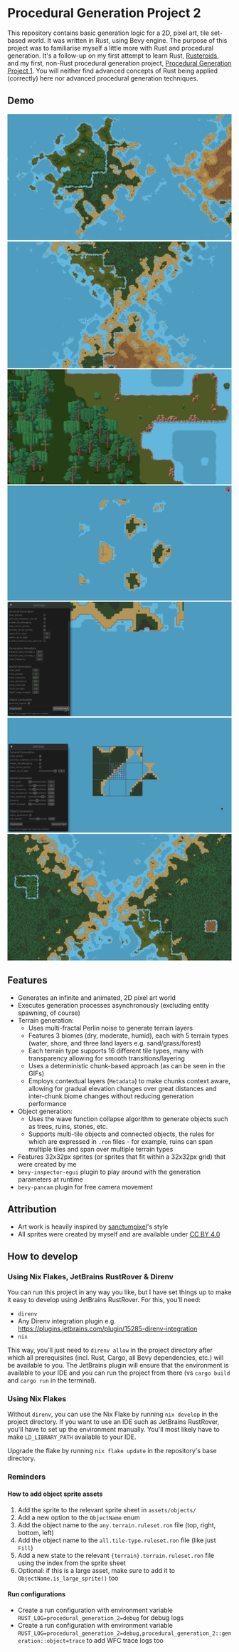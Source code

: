 # Procedural Generation Project 2

This repository contains basic generation logic for a 2D, pixel art, tile set-based world. It was written in Rust,
using Bevy engine. The purpose of this project was to familiarise myself a little more with Rust and procedural
generation. It's a follow-up on my first attempt to learn Rust, [Rusteroids](https://github.com/kimgoetzke/rusteroids),
and my first, non-Rust procedural generation
project, [Procedural Generation Project 1](https://github.com/kimgoetzke/procedural-generation-1).
You will neither find advanced concepts of Rust being applied (correctly) here nor advanced procedural generation
techniques.

## Demo

![Screenshot 1](assets/ignore/screenshot1.png)
![Screenshot 2](assets/ignore/screenshot2.png)
![Demo GIF 3](assets/ignore/demo3.gif)
![Demo GIF 1](assets/ignore/demo1.gif)
![Demo GIF 4](assets/ignore/demo4.gif)
![Demo GIF 2](assets/ignore/demo2.gif)
![Screenshot 3](assets/ignore/screenshot3.png)

## Features

- Generates an infinite and animated, 2D pixel art world
- Executes generation processes asynchronously (excluding entity spawning, of course)
- Terrain generation:
    - Uses multi-fractal Perlin noise to generate terrain layers
    - Features 3 biomes (dry, moderate, humid), each with 5 terrain types (water, shore, and three land layers e.g. sand/grass/forest)
    - Each terrain type supports 16 different tile types, many with transparency allowing for smooth
      transitions/layering
    - Uses a deterministic chunk-based approach (as can be seen in the GIFs)
    - Employs contextual layers (`Metadata`) to make chunks context aware, allowing for gradual elevation
      changes over great distances and inter-chunk biome changes without reducing generation performance
- Object generation:
    - Uses the wave function collapse algorithm to generate objects such as trees, ruins, stones, etc.
    - Supports multi-tile objects and connected objects, the rules for which are expressed in `.ron` files -
      for example, ruins can span multiple tiles and span over multiple terrain types
- Features 32x32px sprites (or sprites that fit within a 32x32px grid) that were created by me
- `bevy-inspector-egui` plugin to play around with the generation parameters at runtime
- `bevy-pancam` plugin for free camera movement

## Attribution

- Art work is heavily inspired by [sanctumpixel](https://sanctumpixel.itch.io/)'s style
- All sprites were created by myself and are available under [CC BY 4.0](https://creativecommons.org/licenses/by/4.0/)

## How to develop

### Using Nix Flakes, JetBrains RustRover & Direnv

You can run this project in any way you like, but I have set things up to make it easy to develop using JetBrains
RustRover. For this, you'll need:

- `direnv`
- Any Direnv integration plugin e.g. https://plugins.jetbrains.com/plugin/15285-direnv-integration
- `nix`

This way, you'll just need to `direnv allow` in the project directory after which all prerequisites (incl. Rust, Cargo,
all Bevy dependencies, etc.) will be available to you. The JetBrains plugin will ensure that the environment is
available to your IDE and you can run the project from there (vs `cargo build` and `cargo run` in the terminal).

### Using Nix Flakes

Without `direnv`, you can use the Nix Flake by running `nix develop` in the project directory. If you want to use an IDE
such as JetBrains RustRover, you'll have to set up the environment manually. You'll most likely have to make
`LD_LIBRARY_PATH` available to your IDE.

Upgrade the flake by running `nix flake update` in the repository's base directory.

### Reminders

#### How to add object sprite assets

1. Add the sprite to the relevant sprite sheet in `assets/objects/`
2. Add a new option to the `ObjectName` enum
3. Add the object name to the `any.terrain.ruleset.ron` file (top, right, bottom, left)
4. Add the object name to the `all.tile-type.ruleset.ron` file (like just `Fill`)
5. Add a new state to the relevant `{terrain}.terrain.ruleset.ron` file using the index from the sprite sheet
6. Optional: if this is a large asset, make sure to add it to `ObjectName.is_large_sprite()` too

#### Run configurations

- Create a run configuration with environment variable `RUST_LOG=procedural_generation_2=debug` for debug logs
- Create a run configuration with environment variable
  `RUST_LOG=procedural_generation_2=debug,procedural_generation_2::generation::object=trace` to add WFC trace logs too
